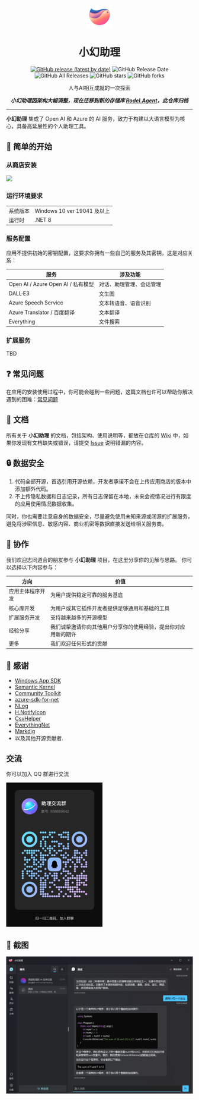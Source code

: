 <p align="center">
<img src="./src/App/Assets/logo.png" width="64px"/>
</p>

<div align="center">

# 小幻助理

[![GitHub release (latest by date)](https://img.shields.io/github/v/release/Richasy/RichasyAssistant)](https://github.com/Richasy/RichasyAssistant/releases) ![GitHub Release Date](https://img.shields.io/github/release-date/Richasy/RichasyAssistant) ![GitHub All Releases](https://img.shields.io/github/downloads/Richasy/RichasyAssistant/total) ![GitHub stars](https://img.shields.io/github/stars/Richasy/RichasyAssistant?style=flat) ![GitHub forks](https://img.shields.io/github/forks/Richasy/RichasyAssistant)

人与AI相互成就的一次探索

***小幻助理因架构大幅调整，现在迁移到新的存储库 [Rodel.Agent](https://github.com/Richasy/Rodel.Agent)，此仓库归档***

</div>

---

**小幻助理** 集成了 Open AI 和 Azure 的 AI 服务，致力于构建以大语言模型为核心，具备高延展性的个人助理工具。

## 🙌 简单的开始

### 从商店安装

<p align="left">
  <a title="从 Microsoft 获取" href="https://www.microsoft.com/store/apps/9NB0NB3MLQTM?launch=true&mode=full" target="_blank">
    <picture>
      <source srcset="https://get.microsoft.com/images/zh-CN%20light.svg" media="(prefers-color-scheme: dark)" />
      <source srcset="https://get.microsoft.com/images/zh-CN%20dark.svg" media="(prefers-color-scheme: light), (prefers-color-scheme: no-preference)" />
      <img src="https://get.microsoft.com/images/zh-CN%20dark.svg" width=144 />
    </picture>
  </a>
</p>

### 运行环境要求

|          |                             |
| -------- | --------------------------- |
| 系统版本 | Windows 10 ver 19041 及以上 |
| 运行时   | .NET 8                      |

### 服务配置

应用不提供初始的密钥配置，这要求你拥有一些自己的服务及其密钥，这是对应关系：

| 服务                     | 涉及功能                                     |
| ------------------------ | -------------------------------------------- |
| Open AI / Azure Open AI / 私有模型 | 对话、助理管理、会话管理 |
| DALL·E3         | 文生图                                       |
| Azure Speech Service     | 文本转语音、语音识别                         |
| Azure Translator / 百度翻译       | 文本翻译                                     |
| Everything               | 文件搜索                                     |

### 扩展服务

TBD

## ❓ 常见问题

在应用的安装使用过程中，你可能会碰到一些问题，这篇文档也许可以帮助你解决遇到的困难：[常见问题](https://github.com/Richasy/RichasyAssistant/wiki/)

## 📃 文档

所有关于 **小幻助理** 的文档，包括架构、使用说明等，都放在仓库的 [Wiki](https://github.com/Richasy/RichasyAssistant/wiki) 中，如果你发现有文档缺失或错误，请提交 [Issue](https://github.com/Richasy/RichasyAssistant/issues/new/choose) 说明错漏的内容。

## 🔒 数据安全

1. 代码全部开源，首选引用开源依赖，开发者承诺不会在上传应用商店的版本中添加额外代码。
2. 不上传隐私数据和日志记录，所有日志保留在本地，未来会视情况进行有限度的应用使用情况数据收集。

同时，你也需要注意自身的数据安全，尽量避免使用未知来源或闭源的扩展服务，避免将涉密信息、敏感内容、商业机密等数据直接发送给相关服务商。

## 🚀 协作

我们欢迎志同道合的朋友参与 **小幻助理** 项目，在这里分享你的见解与思路。
你可以选择以下内容参与：

| 方向             | 价值                                                           |
| ---------------- | -------------------------------------------------------------- |
| 应用主体程序开发 | 为用户提供稳定可靠的服务基底                                   |
| 核心库开发       | 为用户或其它插件开发者提供足够通用和基础的工具                 |
| 扩展服务开发        | 支持越来越多的开源模型 |
| 经验分享         | 我们诚挚邀请你向其他用户分享你的使用经验，提出你对应用新的期许 |
| 更多             | 我们欢迎任何形式的贡献                                         |

## 🤩 感谢

- [Windows App SDK](https://github.com/microsoft/WindowsAppSDK)
- [Semantic Kernel](https://github.com/microsoft/semantic-kernel)
- [Community Toolkit](https://github.com/CommunityToolkit)
- [azure-sdk-for-net](https://github.com/Azure/azure-sdk-for-net)
- [NLog](https://nlog-project.org/)
- [H.NotifyIcon](https://github.com/HavenDV/H.NotifyIcon)
- [CsvHelper](https://github.com/JoshClose/CsvHelper)
- [EverythingNet](https://github.com/ju2pom/EverythingNet)
- [Markdig](https://github.com/xoofx/markdig)
- 以及其他开源贡献者.

## 交流

你可以加入 QQ 群进行交流

<img src="assets/qq_group.jpg" width="260px" />

## 🧩 截图

![截图](assets/screenshot.png)
